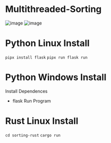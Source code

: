 # Multithreaded-Sorting
![image](https://github.com/fraugho/Multithreaded-Sorting/assets/144178952/cd26d3ce-62bd-4e24-a71b-ea251dbf20d5)
![image](https://github.com/fraugho/Multithreaded-Sorting/assets/144178952/b153d714-17c8-4b46-bb25-7a9a4c4953f0)

# Python Linux Install
```pipx install flask```
```pipx run flask run```

# Python Windows Install
Install Dependences
- flask
Run Program

# Rust Linux Install
```cd sorting-rust```
```cargo run```
